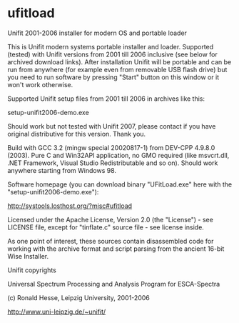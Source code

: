 # ufitload
Unifit 2001-2006 installer for modern OS and portable loader



This is Unifit modern systems portable installer and loader. Supported (tested) with Unifit versions from 2001 till 2006 inclusive (see below for archived download links). After installation Unifit will be portable and can be run from anywhere (for example even from removable USB flash drive) but you need to run software by pressing "Start" button on this window or it won't work otherwise.

Supported Unifit setup files from 2001 till 2006 in archives like this:

setup-unifit2006-demo.exe

Should work but not tested with Unifit 2007, please contact if you have original distributive for this version. Thank you.




Build with GCC 3.2 (mingw special 20020817-1) from DEV-CPP 4.9.8.0 (2003). Pure C and Win32API application, no GMO required (like msvcrt.dll, .NET Framework, Visual Studio Redistributable and so on). Should work anywhere starting from Windows 98.

Software homepage (you can download binary "UFitLoad.exe" here with the "setup-unifit2006-demo.exe"):

http://systools.losthost.org/?misc#ufitload

Licensed under the Apache License, Version 2.0 (the "License") - see LICENSE file, except for "tinflate.c" source file - see license inside.

As one point of interest, these sources contain disassembled code for working with the archive format and script parsing from the ancient 16-bit Wise Installer.




Unifit copyrights

Universal Spectrum Processing and Analysis Program for ESCA-Spectra

(c) Ronald Hesse, Leipzig University, 2001-2006

http://www.uni-leipzig.de/~unifit/
